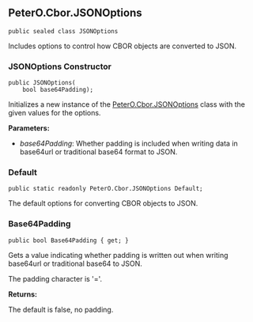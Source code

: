## PeterO.Cbor.JSONOptions

    public sealed class JSONOptions

Includes options to control how CBOR objects are converted to JSON.

### JSONOptions Constructor

    public JSONOptions(
        bool base64Padding);

Initializes a new instance of the [PeterO.Cbor.JSONOptions](PeterO.Cbor.JSONOptions.md) class with the given values for the options.

<b>Parameters:</b>

 * <i>base64Padding</i>: Whether padding is included when writing data in base64url or traditional base64 format to JSON.

### Default

    public static readonly PeterO.Cbor.JSONOptions Default;

The default options for converting CBOR objects to JSON.

### Base64Padding

    public bool Base64Padding { get; }

Gets a value indicating whether padding is written out when writing base64url or traditional base64 to JSON.

The padding character is '='.

<b>Returns:</b>

The default is false, no padding.
